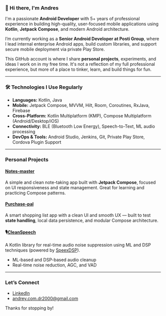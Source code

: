 ### 👋 Hi there, I'm Andres

I'm a passionate **Android Developer** with 5+ years of professional experience in building high-quality, user-focused mobile applications using **Kotlin**, **Jetpack Compose**, and modern Android architecture.

I’m currently working as a **Senior Android Developer at Posti Group**, where I lead internal enterprise Android apps, build custom libraries, and support secure mobile deployment via private Play Store.

This GitHub account is where I share **personal projects**, experiments, and ideas I work on in my free time. It's not a reflection of my full professional experience, but more of a place to tinker, learn, and build things for fun.

---

### 🛠️ Technologies I Use Regularly

- **Languages:** Kotlin, Java
- **Mobile:** Jetpack Compose, MVVM, Hilt, Room, Coroutines, RxJava, Firebase
- **Cross-Platform:** Kotlin Multiplatform (KMP), Compose Multiplatform (Android/Desktop/iOS)
- **Connectivity:** BLE (Bluetooth Low Energy), Speech-to-Text, ML audio processing
- **DevOps & Tools:** Android Studio, Jenkins, Git, Private Play Store, Cordova Plugin Support

---

### Personal Projects

#### [Notes-master](https://github.com/DreHubOff/notes-master)
A simple and clean note-taking app built with **Jetpack Compose**, focused on UI responsiveness and state management. Great for learning and practicing Compose patterns.

#### [Purchase-pal](https://github.com/DreHubOff/Purchase-pal)
A smart shopping list app with a clean UI and smooth UX — built to test **state handling**, local data persistence, and modular Compose architecture.

#### 🎙[CleanSpeech](https://github.com/DreHubOff/clean-speech)
A Kotlin library for real-time audio noise suppression using ML and DSP techniques (powered by [SpeexDSP](https://github.com/xiph/speexdsp)).

- ML-based and DSP-based audio cleanup
- Real-time noise reduction, AGC, and VAD

---

### Let’s Connect

-  [LinkedIn](https://www.linkedin.com/in/andres-aleksandrovych-2425811b3)
-  andrey.com.dr2000@gmail.com

Thanks for stopping by!
